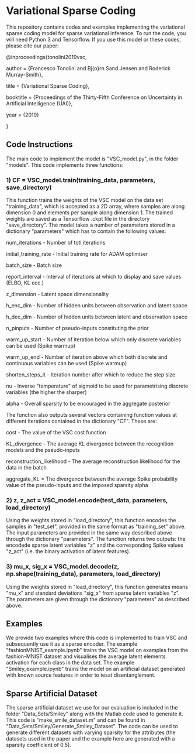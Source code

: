 # Variational Sparse Coding

This repository contains codes and examples implementing the variational sparse coding model for sparse variational inference. To run the code, you will need Python 3 and Tensorflow. If you use this model or these codes, please cite our paper:

@inproceedings{tonolini2019vsc,

  author    = {Francesco Tonolini and Bj\{o}rn Sand Jensen and Roderick Murray-Smith},

  title     = {Variational Sparse Coding},

  booktitle = {Proceedings of the Thirty-Fifth Conference on Uncertainty in Artificial Intelligence (UAI)},

  year      = {2019}

}

## Code Instructions

The main code to implement the model is "VSC_model.py", in the folder "models". This code implements three functions:


### 1) CF = VSC_model.train(training_data, parameters, save_directory)

This function trains the weights of the VSC model on the data set "training_data", which is accepted as a 2D array, where samples are along dimension 0 and elements per sample along dimension 1. The trained weights are saved as a Tensorflow .ckpt file in the directory "save_directory". The model takes a number of parameters stored in a dictionary "parameters" which has to contain the following values:

num_iterations - Number of totl iterations

initial_training_rate - Initial training rate for ADAM optimiser

batch_size - Batch size

report_interval - Interval of iterations at which to display and save values (ELBO, KL ecc.)

z_dimension - Latent space dimensionality

h_enc_dim - Number of hidden units between observation and latent space 

h_dec_dim - Number of hidden units between latent and observation space

n_pinputs - Number of pseudo-inputs constituting the prior

warm_up_start - Number of iteration below which only discrete variables can be used (Spike warmup)

warm_up_end - Number of iteration above which both discrete and continuous variables can be used (Spike warmup)

shorten_steps_it - Iteration number after which to reduce the step size

nu - Inverse "temperature" of sigmoid to be used for parametrising discrete variables (the higher the sharper)

alpha - Overall sparsity to be encouraged in the aggregate posterior

The function also outputs several vectors containing function values at different iterations contained in the dictionary "CF". These are:

cost - The value of the VSC cost function

KL_divergence - The average KL divergence between the recognition models and the pseudo-inputs

reconstruction_likelihood - The average reconstruction likelihood for the data in the batch

aggregate_KL = The divergence between the average Spike probability value of the pseudo-inputs and the imposed sparsity alpha


### 2) z, z_act = VSC_model.encode(test_data, parameters, load_directory)

Using the weights stored in "load_directory", this function encodes the samples in "test_set", provided in the same format as "training_set" above. The input parameters are provided in the same way described above through the dictionary "parameters". The function returns two outputs: the encodede sparse latent variables "z" and the corresponding Spike values "z_act" (i.e. the binary activation of latent features).


### 3) mu_x, sig_x = VSC_model.decode(z, np.shape(training_data), parameters, load_directory)

Using the weights stored in "load_directory", this function generates means "mu_x" and standard deviations "sig_x" from sparse latent variables "z". The parameters are given through the dictionary "parameters" as described above.


## Examples

We provide two examples where this code is implemented to train VSC and subsequently use it as a sparse encoder. The example "fashionMNIST_example.ipynb" trains the VSC model on examples from the fashion-MNIST dataset and visualises the average latent elements activation for each class in the data set. The example "Smiley_example.ipynb" trains the model on an artificial dataset generated with known source features in order to tesat disentanglement.

## Sparse Artificial Dataset

The sparse artificial dataset we use for our evaluation is included in the folder "Data_Sets/Smiley" along with the Matlab code used to generate it. This code is "make_smile_dataset.m" and can be found in "Data_Sets/Smiley/Generate_Smiley_Dataset". The code can be used to generate different datasets with varying sparsity for the attributes (the datasets used in the paper and the example here are generated with a sparsity coefficient of 0.5).
